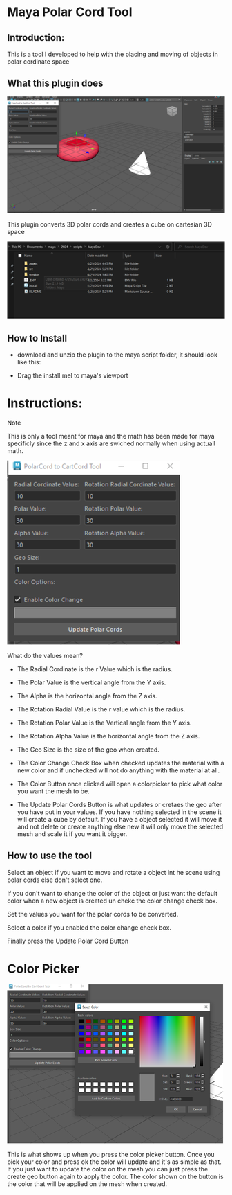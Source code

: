 # Maya Polar Cord Tool
## Introduction:
This is a tool I developed to help with the placing and moving of objects in polar cordinate space

## What this plugin does
<img src = assets\Example2.png width = 550> 

This plugin converts 3D polar cords and creates a cube on cartesian 3D space

<img src = assets/istallDirectory.png width = 600> 

## How to Install
* download and unzip the plugin to the maya script folder, it should look like this:

* Drag the install.mel to maya's viewport





# Instructions:

> [!NOTE]
> This is only a tool meant for maya and the math has been made for maya specificly since the z and x axis are swiched normally when using actuall math.

<img src = assets\Example.png width = 400> 

 What do the values mean?

* The Radial Cordinate is the r Value which is the radius.

* The Polar Value is the vertical angle from the Y axis.

* The Alpha is the horizontal angle from the Z axis.

* The Rotation Radial Value is the r value which is the radius.

* The Rotation Polar Value is the Vertical angle from the Y axis.

* The Rotation Alpha Value is the horizontal angle from the Z axis.

* The Geo Size is the size of the geo when created.

* The Color Change Check Box when checked updates the material with a new color and if unchecked will not do anything with the material at all.

* The Color Button once clicked will open a colorpicker to pick what color you want the mesh to be.

* The Update Polar Cords Button is what updates or cretaes the geo after you have put in your values. If you have nothing selected in the scene it will create a cube by default. If you have a object selected it will move it and not delete or create anything else new it will only move the selected mesh and scale it if you want it bigger.


## How to use the tool

Select an object if you want to move and rotate a object int he scene using polar cords else don't select one.

If you don't want to change the color of the object or just want the default color when a new object is created un chekc the color change check box.

Set the values you want for the polar cords to be converted.

Select a color if you enabled the color change check box.

Finally press the Update Polar Cord Button


# Color Picker

<img src = assets\ColorPickerExample.png width = 500> 

This is what shows up when you press the color picker button. Once you pick your color and press ok the color will update and it's as simple as that. If you just want to update the color on the mesh you can just press the create geo button again to apply the color. The color shown on the button is the color that will be applied on the mesh when created.
